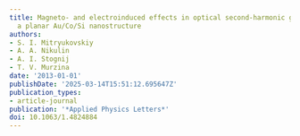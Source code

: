 ```yaml
---
title: Magneto- and electroinduced effects in optical second-harmonic generation from
  a planar Au/Co/Si nanostructure
authors:
- S. I. Mitryukovskiy
- A. A. Nikulin
- A. I. Stognij
- T. V. Murzina
date: '2013-01-01'
publishDate: '2025-03-14T15:51:12.695647Z'
publication_types:
- article-journal
publication: '*Applied Physics Letters*'
doi: 10.1063/1.4824884
---
```

